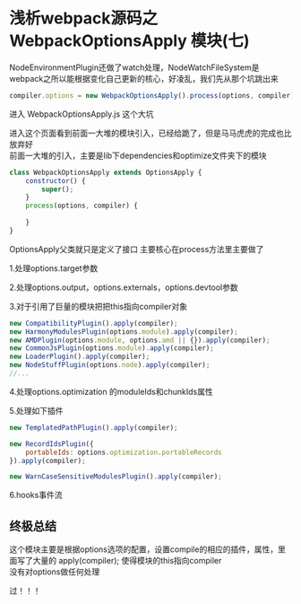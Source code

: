 # 浅析webpack源码之WebpackOptionsApply 模块(七)


NodeEnvironmentPlugin还做了watch处理，NodeWatchFileSystem是webpack之所以能根据变化自己更新的核心，好凌乱，我们先从那个坑跳出来

```js
compiler.options = new WebpackOptionsApply().process(options, compiler);
```

进入 WebpackOptionsApply.js 这个大坑

进入这个页面看到前面一大堆的模块引入，已经给跪了，但是马马虎虎的完成也比放弃好
<br>前面一大堆的引入，主要是lib下dependencies和optimize文件夹下的模块

```js
class WebpackOptionsApply extends OptionsApply {
	constructor() {
		super();
	}
	process(options, compiler) {
	    
	}
}
```
OptionsApply父类就只是定义了接口
主要核心在process方法里主要做了

1.处理options.target参数

2.处理options.output，options.externals，options.devtool参数

3.对于引用了巨量的模块把把this指向compiler对象


```js
new CompatibilityPlugin().apply(compiler);
new HarmonyModulesPlugin(options.module).apply(compiler);
new AMDPlugin(options.module, options.amd || {}).apply(compiler);
new CommonJsPlugin(options.module).apply(compiler);
new LoaderPlugin().apply(compiler);
new NodeStuffPlugin(options.node).apply(compiler);
//...
```
4.处理options.optimization 的moduleIds和chunkIds属性

5.处理如下插件
```js
new TemplatedPathPlugin().apply(compiler);

new RecordIdsPlugin({
	portableIds: options.optimization.portableRecords
}).apply(compiler);

new WarnCaseSensitiveModulesPlugin().apply(compiler);
```
6.hooks事件流


## 终极总结
这个模块主要是根据options选项的配置，设置compile的相应的插件，属性，里面写了大量的 apply(compiler); 使得模块的this指向compiler
<br>没有对options做任何处理

过！！！



